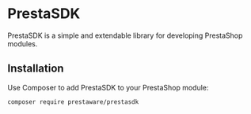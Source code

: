 # PrestaSDK

PrestaSDK is a simple and extendable library for developing PrestaShop modules.

## Installation

Use Composer to add PrestaSDK to your PrestaShop module:

```bash
composer require prestaware/prestasdk
